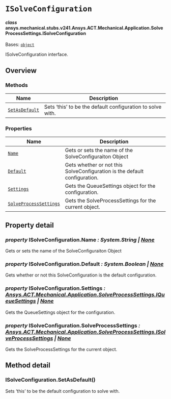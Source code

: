 # `ISolveConfiguration`

<a id="ansys.mechanical.stubs.v241.Ansys.ACT.Mechanical.Application.SolveProcessSettings.ISolveConfiguration"></a>

#### *class* ansys.mechanical.stubs.v241.Ansys.ACT.Mechanical.Application.SolveProcessSettings.ISolveConfiguration

Bases: [`object`](https://docs.python.org/3/library/functions.html#object)

ISolveConfiguration interface.

<!-- !! processed by numpydoc !! -->

<a id="overview"></a>

## Overview

### Methods

| Name | Description |
|-------------------------------------------------------|--------------------------------------------------------------|
| [`SetAsDefault`](#ISolveConfiguration.SetAsDefault)   | Sets ‘this’ to be the default configuration to solve with.   |

### Properties

| Name | Description |
|---------------------------------------------------------------------|---------------------------------------------------------------------------|
| [`Name`](#ISolveConfiguration.Name)                                 | Gets or sets the name of the SolveConfiguraiton Object                    |
| [`Default`](#ISolveConfiguration.Default)                           | Gets whether or not this SolveConfiguration is the default configuration. |
| [`Settings`](#ISolveConfiguration.Settings)                         | Gets the QueueSettings object for the configuration.                      |
| [`SolveProcessSettings`](#ISolveConfiguration.SolveProcessSettings) | Gets the SolveProcessSettings for the current object.                     |

<a id="property-detail"></a>

## Property detail

<a id="ISolveConfiguration.Name"></a>

### *property* ISolveConfiguration.Name *: System.String | [None](https://docs.python.org/3/library/constants.html#None)*

Gets or sets the name of the SolveConfiguraiton Object

<!-- !! processed by numpydoc !! -->

<a id="ISolveConfiguration.Default"></a>

### *property* ISolveConfiguration.Default *: System.Boolean | [None](https://docs.python.org/3/library/constants.html#None)*

Gets whether or not this SolveConfiguration is the default configuration.

<!-- !! processed by numpydoc !! -->

<a id="ISolveConfiguration.Settings"></a>

### *property* ISolveConfiguration.Settings *: [Ansys.ACT.Mechanical.Application.SolveProcessSettings.IQueueSettings](IQueueSettings.md#ansys.mechanical.stubs.v241.Ansys.ACT.Mechanical.Application.SolveProcessSettings.IQueueSettings) | [None](https://docs.python.org/3/library/constants.html#None)*

Gets the QueueSettings object for the configuration.

<!-- !! processed by numpydoc !! -->

<a id="ISolveConfiguration.SolveProcessSettings"></a>

### *property* ISolveConfiguration.SolveProcessSettings *: [Ansys.ACT.Mechanical.Application.SolveProcessSettings.ISolveProcessSettings](ISolveProcessSettings.md#ansys.mechanical.stubs.v241.Ansys.ACT.Mechanical.Application.SolveProcessSettings.ISolveProcessSettings) | [None](https://docs.python.org/3/library/constants.html#None)*

Gets the SolveProcessSettings for the current object.

<!-- !! processed by numpydoc !! -->

<a id="method-detail"></a>

## Method detail

<a id="ISolveConfiguration.SetAsDefault"></a>

### ISolveConfiguration.SetAsDefault()

Sets ‘this’ to be the default configuration to solve with.

<!-- !! processed by numpydoc !! -->

